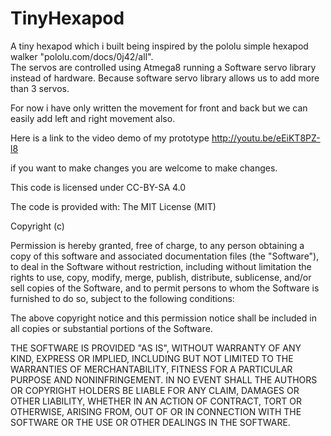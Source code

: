 TinyHexapod
===========

A tiny hexapod which i built being inspired by the pololu simple hexapod walker "pololu.com/docs/0j42/all".  
The servos are controlled using Atmega8 running a Software servo library instead of hardware. 
Because software servo library allows us to add more than 3 servos.

For now i have only written the movement for front and back but we can easily add left and right movement also.

Here is a link to the video demo of my prototype http://youtu.be/eEiKT8PZ-l8

if you want to make changes you are welcome to make changes.

This code is licensed under CC-BY-SA 4.0

The code is provided with: The MIT License (MIT)

Copyright (c) <year> <copyright holders>

Permission is hereby granted, free of charge, to any person obtaining a copy
of this software and associated documentation files (the "Software"), to deal
in the Software without restriction, including without limitation the rights
to use, copy, modify, merge, publish, distribute, sublicense, and/or sell
copies of the Software, and to permit persons to whom the Software is
furnished to do so, subject to the following conditions:

The above copyright notice and this permission notice shall be included in
all copies or substantial portions of the Software.

THE SOFTWARE IS PROVIDED "AS IS", WITHOUT WARRANTY OF ANY KIND, EXPRESS OR
IMPLIED, INCLUDING BUT NOT LIMITED TO THE WARRANTIES OF MERCHANTABILITY,
FITNESS FOR A PARTICULAR PURPOSE AND NONINFRINGEMENT. IN NO EVENT SHALL THE
AUTHORS OR COPYRIGHT HOLDERS BE LIABLE FOR ANY CLAIM, DAMAGES OR OTHER
LIABILITY, WHETHER IN AN ACTION OF CONTRACT, TORT OR OTHERWISE, ARISING FROM,
OUT OF OR IN CONNECTION WITH THE SOFTWARE OR THE USE OR OTHER DEALINGS IN
THE SOFTWARE.

